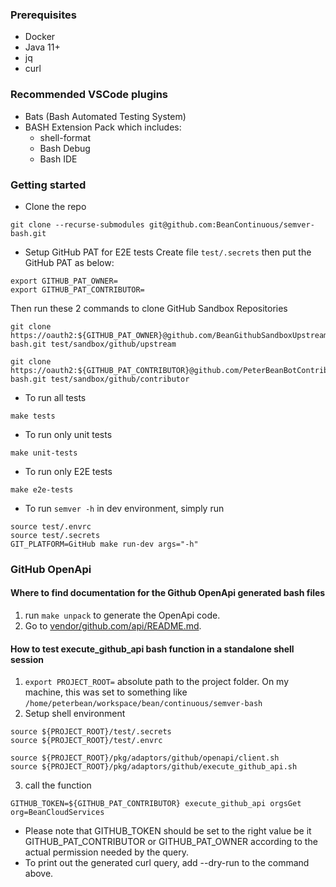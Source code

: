 
### Prerequisites
- Docker
- Java 11+
- jq
- curl

### Recommended VSCode plugins
- Bats (Bash Automated Testing System)
- BASH Extension Pack which includes:
  + shell-format
  + Bash Debug
  + Bash IDE

### Getting started
- Clone the repo
```
git clone --recurse-submodules git@github.com:BeanContinuous/semver-bash.git
```

- Setup GitHub PAT for E2E tests
Create file `test/.secrets` then put the GitHub PAT as below:
```
export GITHUB_PAT_OWNER=
export GITHUB_PAT_CONTRIBUTOR=
```
Then run these 2 commands to clone GitHub Sandbox Repositories
```
git clone https://oauth2:${GITHUB_PAT_OWNER}@github.com/BeanGithubSandboxUpstream/semver-bash.git test/sandbox/github/upstream

git clone https://oauth2:${GITHUB_PAT_CONTRIBUTOR}@github.com/PeterBeanBotContributor/semver-bash.git test/sandbox/github/contributor
```

- To run all tests
```
make tests
```
- To run only unit tests
```
make unit-tests
```
- To run only E2E tests
```
make e2e-tests
```

- To run `semver -h` in dev environment, simply run
```
source test/.envrc
source test/.secrets
GIT_PLATFORM=GitHub make run-dev args="-h"
```


### GitHub OpenApi
#### Where to find documentation for the Github OpenApi generated bash files
1. run `make unpack` to generate the OpenApi code.
2. Go to [vendor/github.com/api/README.md](./vendor/github.com/api/README.md).

#### How to test execute_github_api bash function in a standalone shell session

1. `export PROJECT_ROOT=` absolute path to the project folder. On my machine, this was set to something like `/home/peterbean/workspace/bean/continuous/semver-bash`
2. Setup shell environment
```
source ${PROJECT_ROOT}/test/.secrets 
source ${PROJECT_ROOT}/test/.envrc 

source ${PROJECT_ROOT}/pkg/adaptors/github/openapi/client.sh 
source ${PROJECT_ROOT}/pkg/adaptors/github/execute_github_api.sh
```
3. call the function
```
GITHUB_TOKEN=${GITHUB_PAT_CONTRIBUTOR} execute_github_api orgsGet org=BeanCloudServices
```
   - Please note that GITHUB_TOKEN should be set to the right value be it GITHUB_PAT_CONTRIBUTOR or GITHUB_PAT_OWNER according to the actual permission needed by the query.
   - To print out the generated curl query, add --dry-run to the command above.